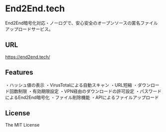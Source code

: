 # End2End.tech
End2End暗号化対応・ノーログで、安心安全のオープンソースの匿名ファイルアップロードサービス。

## URL
<a href="https://end2end.tech/" target="_blank">https://end2end.tech/</a>

## Features
・ハッシュ値の表示
・VirusTotalによる自動スキャン
・URL短縮
・ダウンロード回数制限
・有効期限設定
・VPN経由のダウンロードの許可設定
・パスワードによるEnd2End暗号化
・ファイル削除機能
・APIによるファイルアップロード

## License
The MIT License
